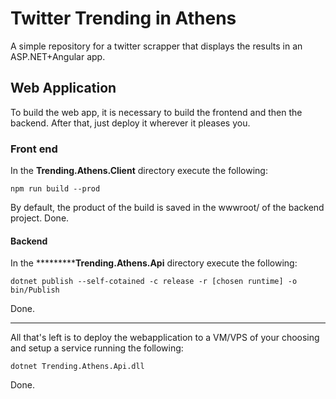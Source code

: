 # Twitter Trending in Athens

A simple repository for a twitter scrapper that displays the results in an ASP.NET+Angular app.


## Web Application

To build the web app, it is necessary to build the frontend and then the backend.
After that, just deploy it wherever it pleases you.

### Front end

In the **Trending.Athens.Client** directory execute the following:

`npm run build --prod`

By default, the product of the build is saved in the wwwroot/ of the backend project.
Done.

#### Backend

In the ***********Trending.Athens.Api** directory execute the following: 

`dotnet publish --self-cotained -c release -r [chosen runtime] -o bin/Publish`

Done.

---

All that's left is to deploy the webapplication to a VM/VPS of your choosing and setup a service running the following:

`dotnet Trending.Athens.Api.dll`

Done.
